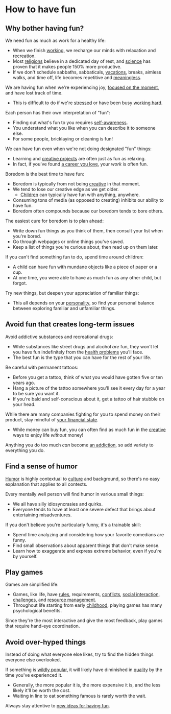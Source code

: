 
# How to have fun

## Why bother having fun?

We need fun as much as work for a healthy life:

- When we finish [working](success-4_routine.md), we recharge our minds with relaxation and recreation.
- Most [religions](religion.md) believe in a dedicated day of rest, and [science](science.md) has proven that it makes people 150% more productive.
- If we don't schedule sabbaths, sabbaticals, [vacations](fun-vacations.md), breaks, aimless walks, and time off, life becomes repetitive and [meaningless](meaning.md).

We are having fun when we're experiencing joy, [focused on the moment](awareness.md), and have lost track of time.

- This is difficult to do if we're [stressed](happiness-stress.md) or have been busy [working hard](success-4_routine.md).

Each person has their own interpretation of "fun":

- Finding out what's fun to you requires [self-awareness](awareness.md).
- You understand what you like when you can describe it to someone else.
- For some people, bricklaying or cleaning is fun!

We can have fun even when we're not doing designated "fun" things:

- Learning and [creative projects](mind-creativity.md) are often just as fun as relaxing.
- In fact, if you've found [a career you love](jobs-1_why.md), your *work* is often fun.

Boredom is the best time to have fun:

- Boredom is typically from not being [creative](mind-creativity.md) in that moment.
- We tend to lose our creative edge as we get older.
  - [Children](parenting-2_children.md) can typically have fun with anything, anywhere.
- Consuming tons of media (as opposed to creating) inhibits our ability to have fun.
- Boredom often compounds because our boredom tends to bore others.

The easiest cure for boredom is to plan ahead:

- Write down fun things as you think of them, then consult your list when you're bored.
- Go through webpages or online things you've saved.
- Keep a list of things you're curious about, then read up on them later.

If you can't find something fun to do, spend time around children:

- A child can have fun with mundane objects like a piece of paper or a cup.
- At one time, you were able to have as much fun as any other child, but forgot.

Try new things, but deepen your appreciation of familiar things:

- This all depends on your [personality](personality.md), so find your personal balance between exploring familiar and unfamiliar things.

## Avoid fun that creates long-term issues

Avoid addictive substances and recreational drugs:

- While substances like street drugs and alcohol *are* fun, they won't let you have fun indefinitely from the [health problems](body-4_health.md) you'll face.
- The best fun is the type that you can have for the rest of your life.

Be careful with permanent tattoos:

- Before you get a tattoo, think of what you would have gotten five or ten years ago.
- Hang a picture of the tattoo somewhere you'll see it every day for a year to be sure you want it.
- If you're bald and self-conscious about it, get a tattoo of hair stubble on your head.

While there are many companies fighting for you to spend money on their product, stay mindful of [your financial state](money-3_budget.md).

- While money can buy fun, you can often find as much fun in the [creative](mind-creativity-how.md) ways to enjoy life *without* money!

Anything you do too much *can* become [an addiction](addiction-substances.md), so add variety to everything you do.

## Find a sense of humor

[Humor](humor.md) is highly contextual to [culture](people-rules.md) and background, so there's no easy explanation that applies to all contexts.

Every mentally well person will find humor in various small things:

- We all have silly idiosyncrasies and quirks.
- Everyone tends to have at least one severe defect that brings about entertaining misadventures.

If you don't believe you're particularly funny, it's a trainable skill:

- Spend time analyzing and considering how your favorite comedians are funny.
- Find small observations about apparent things that don't make sense.
- Learn how to exaggerate and express extreme behavior, even if you're by yourself.

## Play games

Games are simplified life:

- Games, like life, have [rules](rules.md), requirements, [conflicts](people-conflicts.md), [social interaction](people-1_why.md), [challenges](success-3_goals.md), and [resource management](power-types.md).
- Throughout life starting from early [childhood](parenting-2_children.md), playing games has many psychological benefits.

Since they're the most interactive and give the most feedback, play games that require hand-eye coordination.

## Avoid over-hyped things

Instead of doing what everyone else likes, try to find the hidden things everyone else overlooked.

If something is [wildly popular](trends.md), it will likely have diminished in [quality](values-quality.md) by the time you've experienced it.

- Generally, the more popular it is, the more expensive it is, and the less likely it'll be worth the cost.
- Waiting in line to eat something famous is rarely worth the wait.

Always stay attentive to [new ideas for having fun](fun-ideas.md).
